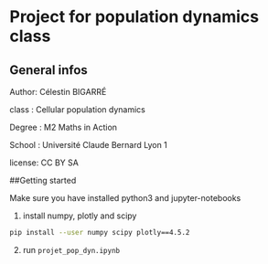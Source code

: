 # Project for population dynamics class

## General infos
Author: Célestin BIGARRÉ

class : Cellular population dynamics

Degree : M2 Maths in Action

School : Université Claude Bernard Lyon 1

license: CC BY SA

##Getting started

Make sure you have installed python3 and jupyter-notebooks
1. install numpy, plotly and scipy
```bash
pip install --user numpy scipy plotly==4.5.2
```

2. run `projet_pop_dyn.ipynb`
